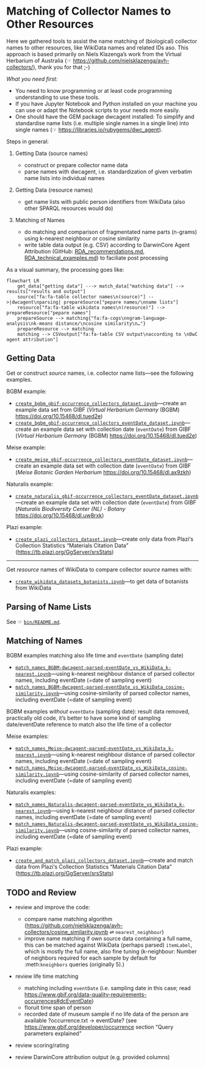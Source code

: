 # Matching of Collector Names to Other Resources

Here we gathered tools to assist the name matching of (biological) collector names to other resources, like WikiData names and related IDs aso. This approach is based primarily on Niels Klazenga’s work from the Virtual Herbarium of Australia (☞ <https://github.com/nielsklazenga/avh-collectors/>), thank you for that ;-)

*What you need first:*

- You need to know programming or at least code programming understanding to use these tools. 
- If you have Jupyter Notebook and Python installed on your machine you can use or adapt the Notebook scripts to your needs more easily.
- One should have the GEM package dwcagent installed: To simplify and standardise name lists (i.e. multiple single names in a single line) into single names (☞ <https://libraries.io/rubygems/dwc_agent>).

Steps in general:

1. Getting Data (source names)
    
    - construct or prepare collector name data
    - parse names with dwcagent, i.e. standardization of given verbatim name lists into individual names

2. Getting Data (resource names)

    - get name lists with public person identifiers from WikiData (also other SPARQL resources would do)
    
3. Matching of Names

    - do matching and comparison of fragmentated name parts (n-grams) using k-nearest neighbour or cosine similarity
    - write table data output (e.g. CSV) according to DarwinCore Agent Attribution (GitHub: [RDA_recommendations.md](https://github.com/tdwg/attribution/blob/master/documents/RDA_recommendations.md), [RDA_technical_examples.md](https://github.com/tdwg/attribution/blob/master/documents/RDA_technical_examples.md)) to faciliate post processing
    

As a visual summary, the processing goes like:

```mermaid
flowchart LR
    get_data["getting data"] ---> match_data["matching data"] --> results["results and output"]
    source["fa:fa-table collector names\n(source)"] -->|dwcagent\nparsing| prepareSource["pepare names/\nname lists"]
    resource["fa:fa-table wikidata names\n(resource)"] --> prepareResource["pepare names"]
    prepareSource --> matching{"fa:fa-cogs\nngram-language-analysis\nk-means distance/\ncosine similarity\n…"}
    prepareResource --> matching
    matching --> CSVoutput["fa:fa-table CSV output\naccording to \nDwC agent attribution"]
```

## Getting Data

Get or construct *source* names, i.e. collector name lists—see the following examples.

BGBM example:
- [`create_bgbm_gbif-occurrence_collectors_dataset.ipynb`](./create_bgbm_gbif-occurrence_collectors_dataset.ipynb)—create an example data set from GIBF (*Virtual Herbarium Germany* (BGBM) <https://doi.org/10.15468/dl.tued2e>)
- [`create_bgbm_gbif-occurrence_collectors_eventDate_dataset.ipynb`](./create_bgbm_gbif-occurrence_collectors_eventDate_dataset.ipynb)—create an example data set with collection date (`eventDate`) from GIBF (*Virtual Herbarium Germany* (BGBM) <https://doi.org/10.15468/dl.tued2e>)

Meise example:
- [`create_meise_gbif-occurrence_collectors_eventDate_dataset.ipynb`](./create_meise_gbif-occurrence_collectors_eventDate_dataset.ipynb)—create an example data set with collection date (`eventDate`) from GIBF (*Meise Botanic Garden Herbarium* <https://doi.org/10.15468/dl.ax9zkh>)

Naturalis example:
- [`create_naturalis_gbif-occurrence_collectors_eventDate_dataset.ipynb`](./create_naturalis_gbif-occurrence_collectors_eventDate_dataset.ipynb)—create an example data set with collection date (`eventDate`) from GIBF (*Naturalis Biodiversity Center (NL) - Botany* <https://doi.org/10.15468/dl.uw8rxk>)

Plazi example:
- [`create_plazi_collectors_dataset.ipynb`](./create_plazi_collectors_dataset.ipynb)—create only data from Plazi‘s Collection Statistics “Materials Citation Data” (<https://tb.plazi.org/GgServer/srsStats>)

---

Get *resource* names of WikiData to compare collector *source* names with:

- [`create_wikidata_datasets_botanists.ipynb`](./create_wikidata_datasets_botanists.ipynb)—to get data of botanists from WikiData

## Parsing of Name Lists

See ☞ [`bin/README.md`](./bin/README.md).


## Matching of Names

BGBM examples matching also life time and `eventDate` (sampling date)

- [`match_names_BGBM-dwcagent-parsed-eventDate_vs_WikiData_k-nearest.ipynb`](./match_names_BGBM-dwcagent-parsed-eventDate_vs_WikiData_k-nearest.ipynb)—using k-nearest neighbour distance of parsed collector names, including eventDate (=date of sampling event)
- [`match_names_BGBM-dwcagent-parsed-eventDate_vs_WikiData_cosine-similarity.ipynb`](./match_names_BGBM-dwcagent-parsed-eventDate_vs_WikiData_cosine-similarity.ipynb)—using cosine-similarity of parsed collector names, including eventDate (=date of sampling event)

BGBM examples _without_ `eventDate` (sampling date): result data removed, practically old code, it’s better to have some kind of sampling date/eventDate reference to match also the life time of a collector

Meise examples:

- [`match_names_Meise-dwcagent-parsed-eventDate_vs_WikiData_k-nearest.ipynb`](./match_names_Meise-dwcagent-parsed-eventDate_vs_WikiData_k-nearest.ipynb)—using k-nearest neighbour distance of parsed collector names, including eventDate (=date of sampling event)
- [`match_names_Meise-dwcagent-parsed-eventDate_vs_WikiData_cosine-similarity.ipynb`](./match_names_Meise-dwcagent-parsed-eventDate_vs_WikiData_cosine-similarity.ipynb)—using cosine-similarity of parsed collector names, including eventDate (=date of sampling event)

Naturalis examples:

- [`match_names_Naturalis-dwcagent-parsed-eventDate_vs_WikiData_k-nearest.ipynb`](./match_names_Naturalis-dwcagent-parsed-eventDate_vs_WikiData_k-nearest.ipynb)—using k-nearest neighbour distance of parsed collector names, including eventDate (=date of sampling event)
- [`match_names_Naturalis-dwcagent-parsed-eventDate_vs_WikiData_cosine-similarity.ipynb`](./match_names_Naturalis-dwcagent-parsed-eventDate_vs_WikiData_cosine-similarity.ipynb)—using cosine-similarity of parsed collector names, including eventDate (=date of sampling event)

Plazi example:

- [`create_and_match_plazi_collectors_dataset.ipynb`](./create_and_match_plazi_collectors_dataset.ipynb)—create and match data from Plazi‘s Collection Statistics “Materials Citation Data” (<https://tb.plazi.org/GgServer/srsStats>)


## TODO and Review

- review and improve the code:

    - compare name matching algorithm (<https://github.com/nielsklazenga/avh-collectors/cosine_similarity.ipynb> ⇌ `nearest_neighbour`)
    - improve name matching if own source data containing a full name, this can be matched against WikiData (perhaps parsed) `itemLabel`, which is mostly the full name, also fine tuning (k-neighbour: Number of neighbors required for each sample by default for :meth:`kneighbors` queries (originally 5).)

- review life time matching

    - matching including `eventDate` (i.e. sampling date in this case; read https://www.gbif.org/data-quality-requirements-occurrences#dcEventDate)
    - floruit time span of person
    - recorded date of museum sample if no life data of the person are available ?occurrence.txt → eventDate? (see https://www.gbif.org/developer/occurrence section “Query parameters explained”

- review scoring/rating
- review DarwinCore attribution output (e.g. provided columns)
